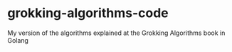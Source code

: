 # grokking-algorithms-code
My version of the algorithms explained at the Grokking Algorithms book in Golang
